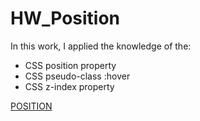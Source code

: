 # HW_Position

In this work, I applied the knowledge of the:

- CSS position property
- CSS pseudo-class :hover
- CSS z-index property


[POSITION](https://a-zhukovets.github.io/HW_Position/)

